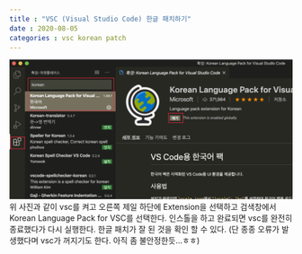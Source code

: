 ```yaml
---
title : "VSC (Visual Studio Code) 한글 패치하기"
date : 2020-08-05
categories : vsc korean patch
---
```


<img src="/images/200805.png" alt="vsc 한글패치"/>
위 사진과 같이 vsc를 켜고 오른쪽 제일 하단에 Extension을 선택하고  
검색창에서 Korean Language Pack for VSC를 선택한다.   
인스톨을 하고 완료되면 vsc를 완전히 종료했다가 다시 실행한다.   
한글 패치가 잘 된 것을 확인 할 수 있다.
(단 종종 오류가 발생했다며 vsc가 꺼지기도 한다. 아직 좀 불안정한듯...ㅎㅎ)
